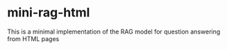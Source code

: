 # mini-rag-html
This is a minimal implementation of the RAG model for question answering from HTML pages 
